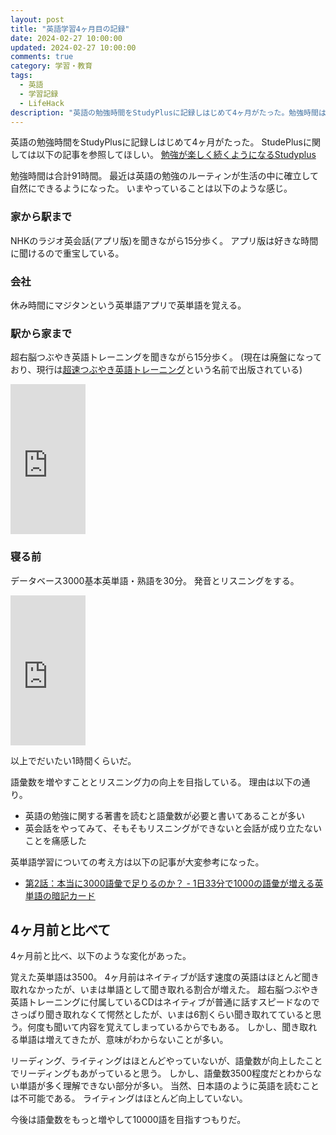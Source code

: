 ```yaml
---
layout: post
title: "英語学習4ヶ月目の記録"
date: 2024-02-27 10:00:00
updated: 2024-02-27 10:00:00
comments: true
category: 学習・教育
tags:
  - 英語
  - 学習記録
  - LifeHack
description: "英語の勉強時間をStudyPlusに記録しはじめて4ヶ月がたった。勉強時間は合計91時間。最近は英語の勉強のルーティンが生活の中に確立して自然にできるようになった。いまやっていることは以下のような感じ。"
---
```


英語の勉強時間をStudyPlusに記録しはじめて4ヶ月がたった。
StudePlusに関しては以下の記事を参照してほしい。
[勉強が楽しく続くようになるStudyplus](/blog/2016/05/04/introduce-studyplus/)

勉強時間は合計91時間。
最近は英語の勉強のルーティンが生活の中に確立して自然にできるようになった。
いまやっていることは以下のような感じ。

### 家から駅まで

NHKのラジオ英会話(アプリ版)を聞きながら15分歩く。
アプリ版は好きな時間に聞けるので重宝している。

### 会社

休み時間にマジタンという英単語アプリで英単語を覚える。

### 駅から家まで

超右脳つぶやき英語トレーニングを聞きながら15分歩く。
(現在は廃盤になっており、現行は<a  href="https://www.amazon.co.jp/gp/product/4862801315/ref=as_li_qf_sp_asin_tl?ie=UTF8&camp=247&creative=1211&creativeASIN=4862801315&linkCode=as2&tag=syoyama-22">超速つぶやき英語トレーニング</a><img src="http://ir-jp.amazon-adsystem.com/e/ir?t=syoyama-22&l=as2&o=9&a=4862801315" width="1" height="1" border="0" alt="" style="border:none !important; margin:0px !important;" />という名前で出版されている)

<iframe src="https://rcm-fe.amazon-adsystem.com/e/cm?t=syoyama-22&o=9&p=8&l=as1&asins=4862801315&ref=qf_sp_asin_til&fc1=000000&IS2=1&lt1=_blank&m=amazon&lc1=0000FF&bc1=000000&bg1=FFFFFF&f=ifr" style="width:120px;height:240px;" scrolling="no" marginwidth="0" marginheight="0" frameborder="0"></iframe>

### 寝る前

データベース3000基本英単語・熟語を30分。
発音とリスニングをする。

<iframe src="https://rcm-fe.amazon-adsystem.com/e/cm?t=syoyama-22&o=9&p=8&l=as1&asins=4342012952&ref=tf_til&fc1=000000&IS2=1&lt1=_blank&m=amazon&lc1=0000FF&bc1=000000&bg1=FFFFFF&f=ifr" style="width:120px;height:240px;" scrolling="no" marginwidth="0" marginheight="0" frameborder="0"></iframe>

以上でだいたい1時間くらいだ。

語彙数を増やすこととリスニング力の向上を目指している。
理由は以下の通り。

- 英語の勉強に関する著書を読むと語彙数が必要と書いてあることが多い
- 英会話をやってみて、そもそもリスニングができないと会話が成り立たないことを痛感した

英単語学習についての考え方は以下の記事が大変参考になった。

* [第2話：本当に3000語彙で足りるのか？ - 1日33分で1000の語彙が増える英単語の暗記カード](http://eitango-anki.com/%E7%AC%AC2%E8%A9%B1%EF%BC%9A%E6%9C%AC%E5%BD%93%E3%81%AB3000%E8%AA%9E%E5%BD%99%E3%81%A7%E8%B6%B3%E3%82%8A%E3%82%8B%E3%81%AE%E3%81%8B%EF%BC%9F/)

## 4ヶ月前と比べて

4ヶ月前と比べ、以下のような変化があった。

覚えた英単語は3500。
4ヶ月前はネイティブが話す速度の英語はほとんど聞き取れなかったが、いまは単語として聞き取れる割合が増えた。
超右脳つぶやき英語トレーニングに付属しているCDはネイティブが普通に話すスピードなのでさっぱり聞き取れなくて愕然としたが、いまは6割くらい聞き取れてていると思う。何度も聞いて内容を覚えてしまっているからでもある。
しかし、聞き取れる単語は増えてきたが、意味がわからないことが多い。

リーディング、ライティングはほとんどやっていないが、語彙数が向上したことでリーディングもあがっていると思う。
しかし、語彙数3500程度だとわからない単語が多く理解できない部分が多い。
当然、日本語のように英語を読むことは不可能である。
ライティングはほとんど向上していない。

今後は語彙数をもっと増やして10000語を目指すつもりだ。


